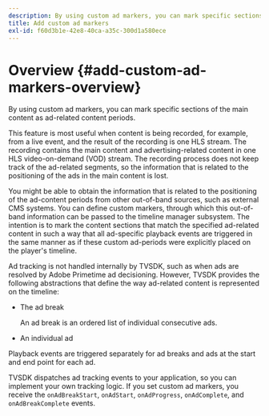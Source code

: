 ```yaml
---
description: By using custom ad markers, you can mark specific sections of the main content as ad-related content periods.
title: Add custom ad markers
exl-id: f60d3b1e-42e8-40ca-a35c-300d1a580ece
---
```

# Overview {#add-custom-ad-markers-overview}

By using custom ad markers, you can mark specific sections of the main content as ad-related content periods.

This feature is most useful when content is being recorded, for example, from a live event, and the result of the recording is one HLS stream. The recording contains the main content and advertising-related content in one HLS video-on-demand (VOD) stream. The recording process does not keep track of the ad-related segments, so the information that is related to the positioning of the ads in the main content is lost.

You might be able to obtain the information that is related to the positioning of the ad-content periods from other out-of-band sources, such as external CMS systems. You can define custom markers, through which this out-of-band information can be passed to the timeline manager subsystem. The intention is to mark the content sections that match the specified ad-related content in such a way that all ad-specific playback events are triggered in the same manner as if these custom ad-periods were explicitly placed on the player's timeline.

Ad tracking is not handled internally by TVSDK, such as when ads are resolved by Adobe Primetime ad decisioning. However, TVSDK provides the following abstractions that define the way ad-related content is represented on the timeline:

* The ad break

  An ad break is an ordered list of individual consecutive ads. 
* An individual ad

Playback events are triggered separately for ad breaks and ads at the start and end point for each ad.

TVSDK dispatches ad tracking events to your application, so you can implement your own tracking logic. If you set custom ad markers, you receive the `onAdBreakStart`, `onAdStart`, `onAdProgress`, `onAdComplete`, and `onAdBreakComplete` events.
